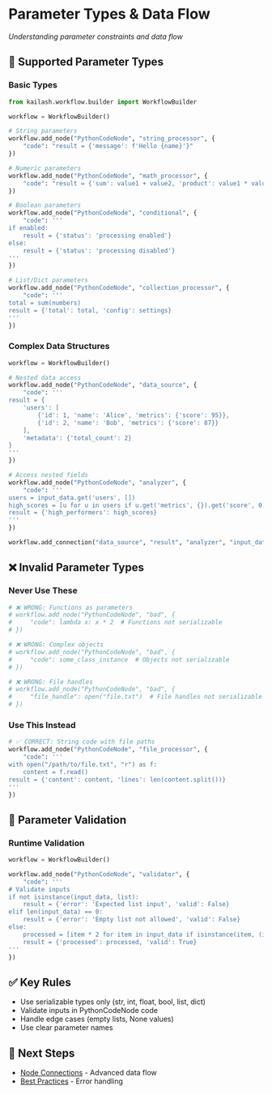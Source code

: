 # Parameter Types & Data Flow

*Understanding parameter constraints and data flow*

## 🔧 Supported Parameter Types

### Basic Types
```python
from kailash.workflow.builder import WorkflowBuilder

workflow = WorkflowBuilder()

# String parameters
workflow.add_node("PythonCodeNode", "string_processor", {
    "code": "result = {'message': f'Hello {name}'}"
})

# Numeric parameters
workflow.add_node("PythonCodeNode", "math_processor", {
    "code": "result = {'sum': value1 + value2, 'product': value1 * value2}"
})

# Boolean parameters
workflow.add_node("PythonCodeNode", "conditional", {
    "code": '''
if enabled:
    result = {'status': 'processing enabled'}
else:
    result = {'status': 'processing disabled'}
'''
})

# List/Dict parameters
workflow.add_node("PythonCodeNode", "collection_processor", {
    "code": '''
total = sum(numbers)
result = {'total': total, 'config': settings}
'''
})
```

### Complex Data Structures
```python
workflow = WorkflowBuilder()

# Nested data access
workflow.add_node("PythonCodeNode", "data_source", {
    "code": '''
result = {
    'users': [
        {'id': 1, 'name': 'Alice', 'metrics': {'score': 95}},
        {'id': 2, 'name': 'Bob', 'metrics': {'score': 87}}
    ],
    'metadata': {'total_count': 2}
}
'''
})

# Access nested fields
workflow.add_node("PythonCodeNode", "analyzer", {
    "code": '''
users = input_data.get('users', [])
high_scores = [u for u in users if u.get('metrics', {}).get('score', 0) > 90]
result = {'high_performers': high_scores}
'''
})

workflow.add_connection("data_source", "result", "analyzer", "input_data")
```

## ❌ Invalid Parameter Types

### Never Use These
```python
# ❌ WRONG: Functions as parameters
# workflow.add_node("PythonCodeNode", "bad", {
#     "code": lambda x: x * 2  # Functions not serializable
# })

# ❌ WRONG: Complex objects
# workflow.add_node("PythonCodeNode", "bad", {
#     "code": some_class_instance  # Objects not serializable
# })

# ❌ WRONG: File handles
# workflow.add_node("PythonCodeNode", "bad", {
#     "file_handle": open("file.txt")  # File handles not serializable
# })
```

### Use This Instead
```python
# ✅ CORRECT: String code with file paths
workflow.add_node("PythonCodeNode", "file_processor", {
    "code": '''
with open("/path/to/file.txt", "r") as f:
    content = f.read()
result = {'content': content, 'lines': len(content.split())}
'''
})
```

## 🔗 Parameter Validation

### Runtime Validation
```python
workflow = WorkflowBuilder()

workflow.add_node("PythonCodeNode", "validator", {
    "code": '''
# Validate inputs
if not isinstance(input_data, list):
    result = {'error': 'Expected list input', 'valid': False}
elif len(input_data) == 0:
    result = {'error': 'Empty list not allowed', 'valid': False}
else:
    processed = [item * 2 for item in input_data if isinstance(item, (int, float))]
    result = {'processed': processed, 'valid': True}
'''
})
```

## ✅ Key Rules
- Use serializable types only (str, int, float, bool, list, dict)
- Validate inputs in PythonCodeNode code
- Handle edge cases (empty lists, None values)
- Use clear parameter names

## 🔗 Next Steps
- [Node Connections](01-fundamentals-connections.md) - Advanced data flow
- [Best Practices](01-fundamentals-best-practices.md) - Error handling
